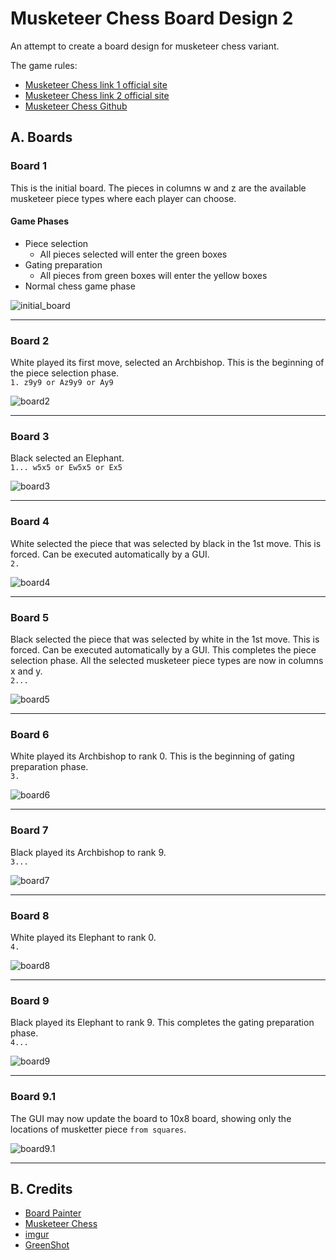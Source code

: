 # Musketeer Chess Board Design 2
An attempt to create a board design for musketeer chess variant.

The game rules:  
* [Musketeer Chess link 1 official site](https://musketeerchess.net/games/musketeer/rules/rules-short.php)
* [Musketeer Chess link 2 official site](https://musketeerchess.net/site/game-rules/)
* [Musketeer Chess Github](https://github.com/fsmosca/musketeer-chess#j-example-game)

## A. Boards

### Board 1
This is the initial board. The pieces in columns w and z are the available musketeer piece types where each player can choose.  

#### Game Phases
* Piece selection  
  * All pieces selected will enter the green boxes
* Gating preparation  
  * All pieces from green boxes will enter the yellow boxes
* Normal chess game phase

![initial_board](https://i.imgur.com/TU9LWsT.png)

***

### Board 2
White played its first move, selected an Archbishop. This is the beginning of the piece selection phase.   
`1. z9y9 or Az9y9 or Ay9`

![board2](https://i.imgur.com/sojBtM1.png)

***

### Board 3
Black selected an Elephant.  
`1... w5x5 or Ew5x5 or Ex5`

![board3](https://i.imgur.com/5zAjFEO.png)

***

### Board 4
White selected the piece that was selected by black in the 1st move. This is forced. Can be executed automatically by a GUI.  
`2. `

![board4](https://i.imgur.com/8KBQmYQ.png)

***

### Board 5
Black selected the piece that was selected by white in the 1st move. This is forced. Can be executed automatically by a GUI. This completes the piece selection phase. All the selected musketeer piece types are now in columns x and y.  
`2... `

![board5](https://i.imgur.com/Kgfby2U.png)

***

### Board 6
White played its Archbishop to rank 0. This is the beginning of gating preparation phase.  
`3. `

![board6](https://i.imgur.com/zTiSd9P.png)

***

### Board 7
Black played its Archbishop to rank 9.  
`3... `

![board7](https://i.imgur.com/MVURpf9.png)

***

### Board 8
White played its Elephant to rank 0.  
`4. `

![board8](https://i.imgur.com/QJmZ5hm.png)

***

### Board 9
Black played its Elephant to rank 9. This completes the gating preparation phase.  
`4... `

![board9](https://i.imgur.com/dSf9jmu.png)

***

### Board 9.1
The GUI may now update the board to 10x8 board, showing only the locations of musketter piece `from squares`.

![board9.1](https://i.imgur.com/ozI0mHz.png)

***

## B. Credits
* [Board Painter](https://github.com/jcfrog/board-painter)
* [Musketeer Chess](https://musketeerchess.net/tools/boardpainter/index.php)
* [imgur](https://imgur.com/)
* [GreenShot](https://getgreenshot.org/help/)
